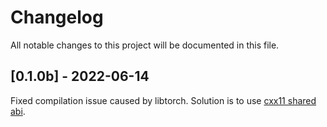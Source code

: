 # Changelog
All notable changes to this project will be documented in this file.

## [0.1.0b] - 2022-06-14
Fixed compilation issue caused by libtorch. Solution is to use [cxx11 shared abi](https://download.pytorch.org/libtorch/cpu/libtorch-cxx11-abi-shared-with-deps-1.11.0%2Bcpu.zip).
